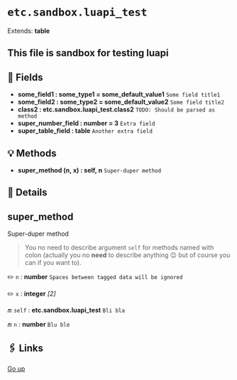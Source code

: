 # `etc.sandbox.luapi_test`

Extends: **table**

## This file is sandbox for testing luapi

## 📜 Fields

+ **some_field1 : some_type1 = some_default_value1**
  `Some field title1`
+ **some_field2 : some_type2 = some_default_value2**
  `Some field title2`
+ **class2 : etc.sandbox.luapi_test.class2**
  `TODO: Should be parsed as method`
+ **super_number_field : number = 3**
  `Extra field`
+ **super_table_field : table**
  `Another extra field`

## 💡 Methods

+ **super_method (n, x) : self, n**
  `Super-duper method`

## 🧩 Details

## super_method

Super-duper method

> You no need to describe argument `self` for methods named with colon
> (actually you no **need** to describe anything 😉
> but of course you can if you want to).

✏️ `n` : **number**
`Spaces between tagged data will be ignored`

✏️ `x` : **integer** _[2]_

🔚 `self` : **etc.sandbox.luapi_test**
`Bli bla`

🔚 `n` : **number**
`Blu ble`

## 🖇️ Links

[Go up](..)
